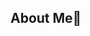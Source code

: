 ## About Me👋

<!--
**Lutzy21/Lutzy21** is a ✨ _special_ ✨ repository because its `README.md` (this file) appears on your GitHub profile.

Here are some ideas to get you started:

Here's a look at my current roles: 
Transmission Coordinator-CNBC
Producer-Editor NHL Productions
Adjunct Professor-Montclair State University School of Communication and Media
Graduate Student-Syracuse University's Newhouse School
